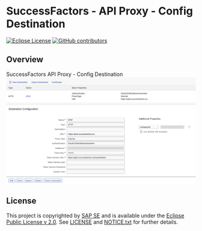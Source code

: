 # SuccessFactors - API Proxy - Config Destination

[![Eclipse License](http://img.shields.io/badge/license-Eclipse-brightgreen.svg)](LICENSE)
[![GitHub contributors](https://img.shields.io/github/contributors/dirigiblelabs/successfactors-api-proxy-config-destination.svg)](https://github.com/dirigiblelabs/successfactors-api-proxy-config-destination/graphs/contributors)

## Overview

SuccessFactors API Proxy - Config Destination
![destination](https://github.com/dirigiblelabs/successfactors-api-proxy-config-destination/blob/master/docs/destination.png)

## License

This project is copyrighted by [SAP SE](http://www.sap.com/) and is available under the [Eclipse Public License v 2.0](https://www.eclipse.org/legal/epl-v20.html). See [LICENSE](LICENSE) and [NOTICE.txt](NOTICE.txt) for further details.
